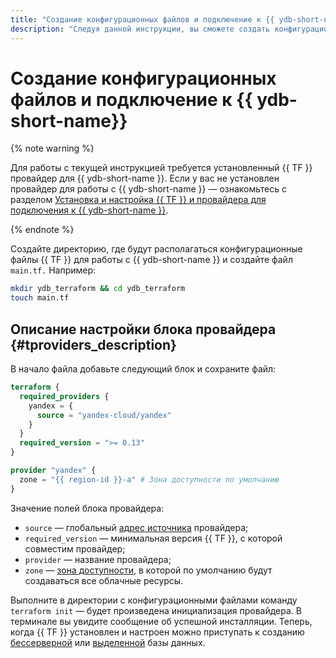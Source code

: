 ```yaml
---
title: "Создание конфигурационных файлов и подключение к {{ ydb-short-name }}"
description: "Следуя данной инструкции, вы сможете создать конфигурационные файлы и подключиться к {{ ydb-short-name }}."
---
```


# Создание конфигурационных файлов и подключение к {{ ydb-short-name}}

{% note warning %}

Для работы с текущей инструкцией требуется установленный {{ TF }} провайдер для {{ ydb-short-name }}. Если у вас не установлен провайдер для работы с {{ ydb-short-name }} — ознакомьтесь с разделом [Установка и настройка {{ TF }} и провайдера для подключения к {{ ydb-short-name }}](./install.md).

{% endnote %}

Создайте директорию, где будут располагаться конфигурационные файлы {{ TF }} для работы с {{ ydb-short-name }} и создайте файл `main.tf.` Например:
```bash
mkdir ydb_terraform && cd ydb_terraform
touch main.tf
```

## Описание настройки блока провайдера {#tproviders_description}

В начало файла добавьте следующий блок и сохраните файл:

```tf
terraform {
  required_providers {
    yandex = {
      source = "yandex-cloud/yandex"
    }
  }
  required_version = ">= 0.13"
}

provider "yandex" {
  zone = "{{ region-id }}-a" # Зона доступности по умолчанию
}
```

Значение полей блока провайдера:
* `source` — глобальный [адрес источника](https://developer.hashicorp.com/terraform/language/providers/requirements#source-addresses) провайдера;
* `required_version` — минимальная версия {{ TF }}, с которой совместим провайдер;
* `provider` — название провайдера;
* `zone` — [зона доступности](../../overview/concepts/geo-scope.md), в которой по умолчанию будут создаваться все облачные ресурсы.

Выполните в директории с конфигурационными файлами команду `terraform init` — будет произведена инициализация провайдера. В терминале вы увидите сообщение об успешной инсталляции. Теперь, когда {{ TF }} установлен и настроен можно приступать к созданию [бессерверной](./serverless-database.md) или [выделенной](./dedicated-database.md) базы данных.
